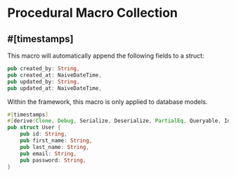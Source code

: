 # Procedural Macro Collection

## #[timestamps]

This macro will automatically append the following fields to a struct:

```rust
pub created_by: String,
pub created_at: NaiveDateTime,
pub updated_by: String,
pub updated_at: NaiveDateTime,
```

Within the framework, this macro is only applied to database models.

```rust
#[timestamps]
#[derive(Clone, Debug, Serialize, Deserialize, PartialEq, Queryable, Identifiable, Insertable)]
pub struct User {
    pub id: String,
    pub first_name: String,
    pub last_name: String,
    pub email: String,
    pub password: String,
}
```